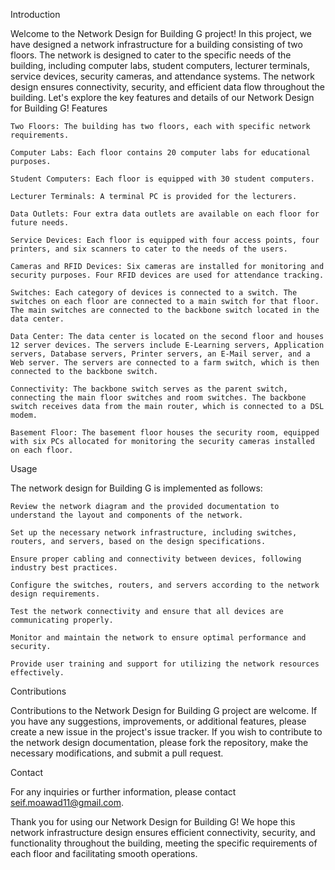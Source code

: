 Introduction

Welcome to the Network Design for Building G project! In this project, we have designed a network infrastructure for a building consisting of two floors. The network is designed to cater to the specific needs of the building, including computer labs, student computers, lecturer terminals, service devices, security cameras, and attendance systems. The network design ensures connectivity, security, and efficient data flow throughout the building. Let's explore the key features and details of our Network Design for Building G!
Features

    Two Floors: The building has two floors, each with specific network requirements.

    Computer Labs: Each floor contains 20 computer labs for educational purposes.

    Student Computers: Each floor is equipped with 30 student computers.

    Lecturer Terminals: A terminal PC is provided for the lecturers.

    Data Outlets: Four extra data outlets are available on each floor for future needs.

    Service Devices: Each floor is equipped with four access points, four printers, and six scanners to cater to the needs of the users.

    Cameras and RFID Devices: Six cameras are installed for monitoring and security purposes. Four RFID devices are used for attendance tracking.

    Switches: Each category of devices is connected to a switch. The switches on each floor are connected to a main switch for that floor. The main switches are connected to the backbone switch located in the data center.

    Data Center: The data center is located on the second floor and houses 12 server devices. The servers include E-Learning servers, Application servers, Database servers, Printer servers, an E-Mail server, and a Web server. The servers are connected to a farm switch, which is then connected to the backbone switch.

    Connectivity: The backbone switch serves as the parent switch, connecting the main floor switches and room switches. The backbone switch receives data from the main router, which is connected to a DSL modem.

    Basement Floor: The basement floor houses the security room, equipped with six PCs allocated for monitoring the security cameras installed on each floor.

Usage

The network design for Building G is implemented as follows:

    Review the network diagram and the provided documentation to understand the layout and components of the network.

    Set up the necessary network infrastructure, including switches, routers, and servers, based on the design specifications.

    Ensure proper cabling and connectivity between devices, following industry best practices.

    Configure the switches, routers, and servers according to the network design requirements.

    Test the network connectivity and ensure that all devices are communicating properly.

    Monitor and maintain the network to ensure optimal performance and security.

    Provide user training and support for utilizing the network resources effectively.

Contributions

Contributions to the Network Design for Building G project are welcome. If you have any suggestions, improvements, or additional features, please create a new issue in the project's issue tracker. If you wish to contribute to the network design documentation, please fork the repository, make the necessary modifications, and submit a pull request.

Contact

For any inquiries or further information, please contact seif.moawad11@gmail.com.

Thank you for using our Network Design for Building G! We hope this network infrastructure design ensures efficient connectivity, security, and functionality throughout the building, meeting the specific requirements of each floor and facilitating smooth operations.
